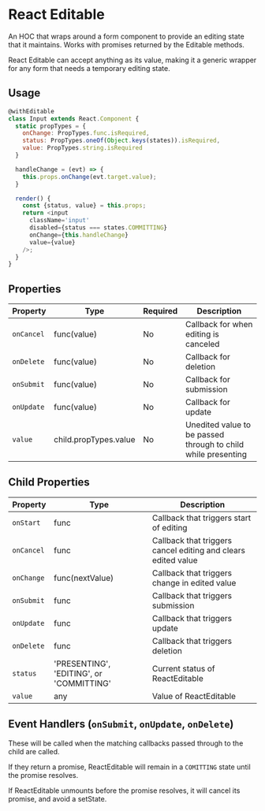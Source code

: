 # React Editable

An HOC that wraps around a form component to provide an editing state that it maintains. Works with promises returned by the Editable methods.

React Editable can accept anything as its value, making it a generic wrapper for any form that needs a temporary editing state.

## Usage

```js
@withEditable
class Input extends React.Component {
  static propTypes = {
    onChange: PropTypes.func.isRequired,
    status: PropTypes.oneOf(Object.keys(states)).isRequired,
    value: PropTypes.string.isRequired
  }

  handleChange = (evt) => {
    this.props.onChange(evt.target.value);
  }

  render() {
    const {status, value} = this.props;
    return <input
      className='input'
      disabled={status === states.COMMITTING}
      onChange={this.handleChange}
      value={value}
    />;
  }
}
```

## Properties


Property   | Type                  | Required | Description
-----------|-----------------------|----------|--------------------------------------------------------------
`onCancel` | func(value)           | No       | Callback for when editing is canceled
`onDelete` | func(value)           | No       | Callback for deletion
`onSubmit` | func(value)           | No       | Callback for submission
`onUpdate` | func(value)           | No       | Callback for update
`value`    | child.propTypes.value | No       | Unedited value to be passed through to child while presenting

## Child Properties

Property   | Type                                     | Description
-----------|------------------------------------------|--------------------------------------------------------------
`onStart`  | func                                     | Callback that triggers start of editing
`onCancel` | func                                     | Callback that triggers cancel editing and clears edited value
`onChange` | func(nextValue)                          | Callback that triggers change in edited value
`onSubmit` | func                                     | Callback that triggers submission
`onUpdate` | func                                     | Callback that triggers update
`onDelete` | func                                     | Callback that triggers deletion
`status`   | 'PRESENTING', 'EDITING', or 'COMMITTING' | Current status of ReactEditable
`value`    | any                                      | Value of ReactEditable

## Event Handlers (`onSubmit`, `onUpdate`, `onDelete`)

These will be called when the matching callbacks passed through to the child are called.

If they return a promise, ReactEditable will remain in a `COMITTING` state until the promise resolves.

If ReactEditable unmounts before the promise resolves, it will cancel its promise, and avoid a setState.
